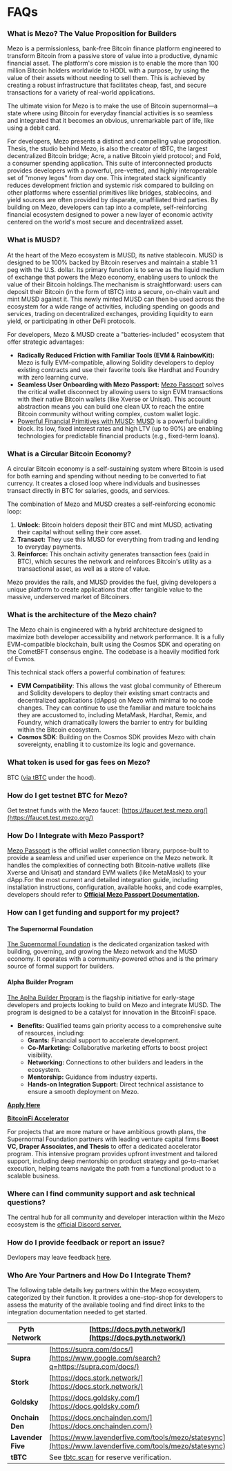 # FAQs

### What is Mezo? The Value Proposition for Builders <a href="#what-is-mezo-the-value-proposition-for-builders" id="what-is-mezo-the-value-proposition-for-builders"></a>

Mezo is a permissionless, bank-free Bitcoin finance platform engineered to transform Bitcoin from a passive store of value into a productive, dynamic financial asset. The platform's core mission is to enable the more than 100 million Bitcoin holders worldwide to HODL with a purpose, by using the value of their assets without needing to sell them. This is achieved by creating a robust infrastructure that facilitates cheap, fast, and secure transactions for a variety of real-world applications.

The ultimate vision for Mezo is to make the use of Bitcoin supernormal—a state where using Bitcoin for everyday financial activities is so seamless and integrated that it becomes an obvious, unremarkable part of life, like using a debit card.

For developers, Mezo presents a distinct and compelling value proposition. Thesis, the studio behind Mezo, is also the creator of tBTC, the largest decentralized Bitcoin bridge; Acre, a native Bitcoin yield protocol; and Fold, a consumer spending application. This suite of interconnected products provides developers with a powerful, pre-vetted, and highly interoperable set of "money legos" from day one. This integrated stack significantly reduces development friction and systemic risk compared to building on other platforms where essential primitives like bridges, stablecoins, and yield sources are often provided by disparate, unaffiliated third parties. By building on Mezo, developers can tap into a complete, self-reinforcing financial ecosystem designed to power a new layer of economic activity centered on the world's most secure and decentralized asset.

### What is MUSD?

At the heart of the Mezo ecosystem is MUSD, its native stablecoin. MUSD is designed to be 100% backed by Bitcoin reserves and maintain a stable 1:1 peg with the U.S. dollar. Its primary function is to serve as the liquid medium of exchange that powers the Mezo economy, enabling users to unlock the value of their Bitcoin holdings.The mechanism is straightforward: users can deposit their Bitcoin (in the form of tBTC) into a secure, on-chain vault and mint MUSD against it. This newly minted MUSD can then be used across the ecosystem for a wide range of activities, including spending on goods and services, trading on decentralized exchanges, providing liquidity to earn yield, or participating in other DeFi protocols.

For developers, Mezo & MUSD create a "batteries-included" ecosystem that offer strategic advantages:

* **Radically Reduced Friction with Familiar Tools (EVM & RainbowKit):** Mezo is fully EVM-compatible, allowing Solidity developers to deploy existing contracts and use their favorite tools like Hardhat and Foundry with zero learning curve.
* **Seamless User Onboarding with Mezo Passport:** [Mezo Passport](https://www.npmjs.com/package/@mezo-org/passport) solves the critical wallet disconnect by allowing users to sign EVM transactions with their native Bitcoin wallets (like Xverse or Unisat). This account abstraction means you can build one clean UX to reach the entire Bitcoin community without writing complex, custom wallet logic.
* [Powerful Financial Primitives with MUSD:](https://www.npmjs.com/package/@mezo-org/passport) [MUSD](https://mezo.org/feature/borrow) is a powerful building block. Its low, fixed interest rates and high LTV (up to 90%) are enabling technologies for predictable financial products (e.g., fixed-term loans).

### What is a Circular Bitcoin Economy?

A circular Bitcoin economy is a self-sustaining system where Bitcoin is used for both earning and spending without needing to be converted to fiat currency. It creates a closed loop where individuals and businesses transact directly in BTC for salaries, goods, and services.

The combination of Mezo and MUSD creates a self-reinforcing economic loop:

1. **Unlock:** Bitcoin holders deposit their BTC and mint MUSD, activating their capital without selling their core asset.
2. **Transact:** They use this MUSD for everything from trading and lending to everyday payments.
3. **Reinforce:** This onchain activity generates transaction fees (paid in BTC), which secures the network and reinforces Bitcoin's utility as a transactional asset, as well as a store of value.

Mezo provides the rails, and MUSD provides the fuel, giving developers a unique platform to create applications that offer tangible value to the massive, underserved market of Bitcoiners.

### What is the architecture of the Mezo chain?

The Mezo chain is engineered with a hybrid architecture designed to maximize both developer accessibility and network performance. It is a fully EVM-compatible blockchain, built using the Cosmos SDK and operating on the CometBFT consensus engine. The codebase is a heavily modified fork of Evmos.

This technical stack offers a powerful combination of features:

* **EVM Compatibility**: This allows the vast global community of Ethereum and Solidity developers to deploy their existing smart contracts and decentralized applications (dApps) on Mezo with minimal to no code changes. They can continue to use the familiar and mature toolchains they are accustomed to, including MetaMask, Hardhat, Remix, and Foundry, which dramatically lowers the barrier to entry for building within the Bitcoin ecosystem.
* **Cosmos SDK**: Building on the Cosmos SDK provides Mezo with chain sovereignty, enabling it to customize its logic and governance.

### What token is used for gas fees on Mezo? <a href="#what-token-is-used-for-gas-fees-on-mezo" id="what-token-is-used-for-gas-fees-on-mezo"></a>

BTC ([via tBTC](https://mezo.org/blog/how-bitcoin-native-gas-turbocharges-the-bitcoinfi-engine/) under the hood).

### How do I get testnet BTC for Mezo? <a href="#how-do-i-integrate-with-mezo-passport" id="how-do-i-integrate-with-mezo-passport"></a>

Get testnet funds with the Mezo faucet: [https://faucet.test.mezo.org/](https://faucet.test.mezo.org/)

### How Do I Integrate with Mezo Passport? <a href="#how-do-i-integrate-with-mezo-passport" id="how-do-i-integrate-with-mezo-passport"></a>

​[Mezo Passport](https://www.npmjs.com/package/@mezo-org/passport) is the official wallet connection library, purpose-built to provide a seamless and unified user experience on the Mezo network. It handles the complexities of connecting both Bitcoin-native wallets (like Xverse and Unisat) and standard EVM wallets (like MetaMask) to your dApp.For the most current and detailed integration guide, including installation instructions, configuration, available hooks, and code examples, developers should refer to [**Official Mezo Passport Documentation**](https://www.npmjs.com/package/@mezo-org/passport)**.**

### How can I get funding and support for my project? <a href="#how-can-i-get-funding-and-support-for-my-project" id="how-can-i-get-funding-and-support-for-my-project"></a>

#### **The Supernormal Foundation** <a href="#the-supernormal-foundation" id="the-supernormal-foundation"></a>

​[The Supernormal Foundation](https://www.supernormal.foundation/) is the dedicated organization tasked with building, governing, and growing the Mezo network and the MUSD economy. It operates with a community-powered ethos and is the primary source of formal support for builders.

#### **Alpha Builder Program** <a href="#alpha-builder-program" id="alpha-builder-program"></a>

​[The Aplha Builder Program](https://mezo.org/blog/apply-to-mezos-alpha-builder-program/) is the flagship initiative for early-stage developers and projects looking to build on Mezo and integrate MUSD. The program is designed to be a catalyst for innovation in the BitcoinFi space.

* **Benefits:** Qualified teams gain priority access to a comprehensive suite of resources, including:
  * **Grants:** Financial support to accelerate development.
  * **Co-Marketing:** Collaborative marketing efforts to boost project visibility.
  * **Networking:** Connections to other builders and leaders in the ecosystem.
  * **Mentorship:** Guidance from industry experts.
  * **Hands-on Integration Support:** Direct technical assistance to ensure a smooth deployment on Mezo.

​[**Apply Here**](https://2d0lnha7ee6.typeform.com/to/B9jzgjb6?ref=mezo.org\&typeform-source=mezo.org)​

**​**[**BitcoinFi Accelerator**](https://bitcoinfi.network/)

For projects that are more mature or have ambitious growth plans, the Supernormal Foundation partners with leading venture capital firms **Boost VC, Draper Associates, and Thesis** to offer a dedicated accelerator program. This intensive program provides upfront investment and tailored support, including deep mentorship on product strategy and go-to-market execution, helping teams navigate the path from a functional product to a scalable business.

### Where can I find community support and ask technical questions? <a href="#where-can-i-find-community-support-and-ask-technical-questions" id="where-can-i-find-community-support-and-ask-technical-questions"></a>

The central hub for all community and developer interaction within the Mezo ecosystem is the [official Discord server.](https://discord.com/invite/mezo)​

### How do I provide feedback or report an issue? <a href="#how-do-i-provide-feedback-or-report-an-issue" id="how-do-i-provide-feedback-or-report-an-issue"></a>

Devlopers may leave feedback [here](https://2d0lnha7ee6.typeform.com/to/bP810Y2I).

### Who Are Your Partners and How Do I Integrate Them? <a href="#who-are-your-partners-and-how-do-i-integrate-them" id="who-are-your-partners-and-how-do-i-integrate-them"></a>

The following table details key partners within the Mezo ecosystem, categorized by their function. It provides a one-stop-shop for developers to assess the maturity of the available tooling and find direct links to the integration documentation needed to get started.

| **Pyth Network**  | ​[https://docs.pyth.network/](https://docs.pyth.network/)​                                               |
| ----------------- | -------------------------------------------------------------------------------------------------------- |
| **Supra**         | ​[https://supra.com/docs/](https://www.google.com/search?q=https://supra.com/docs/)​                     |
| **Stork**         | ​[https://docs.stork.network/](https://docs.stork.network/)​                                             |
| **Goldsky**       | ​[https://docs.goldsky.com/](https://docs.goldsky.com/)​                                                 |
| **Onchain Den**   | ​[https://docs.onchainden.com/](https://docs.onchainden.com/)​                                           |
| **Lavender Five** | ​[https://www.lavenderfive.com/tools/mezo/statesync](https://www.lavenderfive.com/tools/mezo/statesync)​ |
| **tBTC**          | See [tbtc.scan](https://www.google.com/search?q=https://tbtc.scan) for reserve verification.             |
